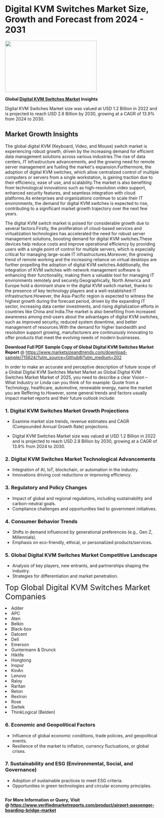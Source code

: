 <H1>Digital KVM Switches Market Size, Growth and Forecast from 2024 - 2031</H1><img class="aligncenter size-medium wp-image-584254" src="https://thirdeyenews.in/wp-content/uploads/2024/09/Global-Market-Research-300x168.jpeg" alt="" width="300" height="168" /><p><strong>Global&nbsp;<a href="https://www.marketsizeandtrends.com/download-sample/715624/?utm_source=Github8j?utm_medium=202">Digital KVM Switches Market</a> Insights</strong></p><p>Digital KVM Switches Market size was valued at USD 1.2 Billion in 2022 and is projected to reach USD 2.8 Billion by 2030, growing at a CAGR of 13.9% from 2024 to 2030.</p><p><h2>Market Growth Insights</h2> <p>The global digital KVM (Keyboard, Video, and Mouse) switch market is experiencing robust growth, driven by the increasing demand for efficient data management solutions across various industries.The rise of data centers, IT infrastructure advancements, and the growing need for remote server management are fueling the market's expansion.Furthermore, the adoption of digital KVM switches, which allow centralized control of multiple computers or servers from a single workstation, is gaining traction due to their efficiency, ease of use, and scalability.The market is also benefiting from technological innovations such as high-resolution video support, enhanced security features, and seamless integration with cloud platforms.As enterprises and organizations continue to scale their IT environments, the demand for digital KVM switches is expected to rise, contributing to a significant market growth trajectory over the next few years.</p> <p>The digital KVM switch market is poised for considerable growth due to several factors.Firstly, the proliferation of cloud-based services and virtualization technologies has accelerated the need for robust server management solutions, boosting demand for digital KVM switches.These devices help reduce costs and improve operational efficiency by providing users with a single point of control for multiple servers, which is especially critical for managing large-scale IT infrastructures.Moreover, the growing trend of remote working and the increasing reliance on virtual desktops are further propelling the adoption of digital KVM switches.Additionally, the integration of KVM switches with network management software is enhancing their functionality, making them a valuable tool for managing IT environments remotely and securely.Geographically, North America and Europe hold a dominant share in the digital KVM switch market, thanks to the presence of key technology players and a well-established IT infrastructure.However, the Asia-Pacific region is expected to witness the highest growth during the forecast period, driven by the expanding IT sector, increasing data center investments, and rising digitalization efforts in countries like China and India.The market is also benefiting from increased awareness among end-users about the advantages of digital KVM switches, such as improved security, reduced system downtime, and better management of resources.With the demand for higher bandwidth and resolution support growing, manufacturers are continuously innovating to offer products that meet the evolving needs of modern businesses.<p><span class=""><strong>Download Full PDF Sample Copy of Global Digital KVM Switches Market Report</strong> @ <a href="https://www.marketsizeandtrends.com/download-sample/715624/?utm_source=Github8j?utm_medium=202" target="_blank">https://www.marketsizeandtrends.com/download-sample/715624/?utm_source=Github8j?utm_medium=202</a></span></p><p>In order to make an accurate and perceptive description of future scope of a Global&nbsp;Digital KVM Switches Market Market as Global&nbsp;Digital KVM Switches Market Market of 2025, you need to describe a clear Vision &ndash; What Industry or Linda can you think of for example: Quote from a Technology, healthcare, automotive, renewable energy, name the market you are Reffering to.However, some general trends and factors usually impact market reports and their future outlook include:</p><h3>1.&nbsp;<strong>Digital KVM Switches Market Growth Projections</strong></h3><ul><li>Examine market size trends, revenue estimates and CAGR (Compounded Annual Growth Rate) projections.</li><li><p>Digital KVM Switches Market size was valued at USD 1.2 Billion in 2022 and is projected to reach USD 2.8 Billion by 2030, growing at a CAGR of 13.9% from 2024 to 2030.</p></li></ul><h3>2.&nbsp;<strong>Digital KVM Switches Market Technological Advancements</strong></h3><ul><li>Integration of AI, IoT, blockchain, or automation in the industry.</li><li>Innovations driving cost reductions or improving efficiency.</li></ul><h3>3.&nbsp;<strong>Regulatory and Policy Changes</strong></h3><ul><li>Impact of global and regional regulations, including sustainability and carbon-neutral goals.</li><li>Compliance challenges and opportunities tied to government initiatives.</li></ul><h3>4.&nbsp;<strong>Consumer Behavior Trends</strong></h3><ul><li>Shifts in demand influenced by generational preferences (e.g., Gen Z, Millennials).</li><li>Emphasis on eco-friendly, ethical, or personalized products/services.</li></ul><h3>5.&nbsp;<strong>Global Digital KVM Switches Market Competitive Landscape</strong></h3><ul><li>Analysis of key players, new entrants, and partnerships shaping the industry.</li><li>Strategies for differentiation and market penetration.</li></ul><p data-pm-slice="1 1 []"><span style="color: inherit; font-family: inherit; font-size: 25px;">Top Global Digital KVM Switches Market Companies</span></p><div class="" data-test-id=""><p><li>Adder</li><li> APC</li><li> Aten</li><li> Belkin</li><li> Black-box</li><li> Datcent</li><li> Dell</li><li> Emerson</li><li> Guntermann & Drunck</li><li> Hiklife</li><li> Hongtong</li><li> Inspur</li><li> KinAn</li><li> Lenovo</li><li> Raloy</li><li> Raritan</li><li> Reton</li><li> Rextron</li><li> Rose</li><li> Switek</li><li> ThinkLogical (Belden)</li></p></div><h3>6.&nbsp;<strong>Economic and Geopolitical Factors</strong></h3><ul><li>Influence of global economic conditions, trade policies, and geopolitical events.</li><li>Resilience of the market to inflation, currency fluctuations, or global crises.</li></ul><h3>7.&nbsp;<strong>Sustainability and ESG (Environmental, Social, and Governance)</strong></h3><ul><li>Adoption of sustainable practices to meet ESG criteria.</li><li>Opportunities in green technologies and circular economy principles.</li></ul><h2><strong style="font-size: 14px;">For More Information or Query, Visit @&nbsp;</strong><a style="background-color: #ffffff; font-size: 14px;" href="https://www.marketsizeandtrends.com/report/digital-kvm-switches-market/" target="_blank">https://www.verifiedmarketreports.com/product/airport-passenger-boarding-bridge-market</a></h2>